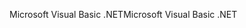 <span data-ttu-id="efdb1-101">Microsoft Visual Basic .NET</span><span class="sxs-lookup"><span data-stu-id="efdb1-101">Microsoft Visual Basic .NET</span></span>